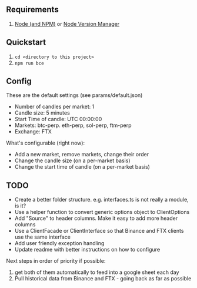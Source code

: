 ## Requirements

1. [Node (and NPM)](https://nodejs.org/en/download/) or [Node Version Manager](https://github.com/nvm-sh/nvm)

## Quickstart

1. `cd <directory to this project>`
2. `npm run bce`

## Config

These are the default settings (see params/default.json)

- Number of candles per market: 1
- Candle size: 5 minutes
- Start Time of candle: UTC 00:00:00
- Markets: btc-perp. eth-perp, sol-perp, ftm-perp
- Exchange: FTX

What's configurable (right now):

- Add a new market, remove markets, change their order
- Change the candle size (on a per-market basis)
- Change the start time of candle (on a per-market basis)

## TODO

- Create a better folder structure. e.g. interfaces.ts is not really a module, is it?
- Use a helper function to convert generic options object to ClientOptions
- Add "Source" to header columns. Make it easy to add more header columns
- Use a ClientFacade or ClientInterface so that Binance and FTX clients use the same interface
- Add user friendly exception handling
- Update readme with better instructions on how to configure

Next steps in order of priority if possible:

1. get both of them automatically to feed into a google sheet each day
2. Pull historical data from Binance and FTX - going back as far as possible

